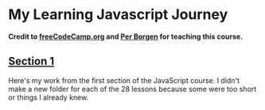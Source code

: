 # My Learning Javascript Journey

**Credit to [freeCodeCamp.org](https://www.freecodecamp.org/) and [Per Borgen](https://twitter.com/perborgen) for teaching this course.**

## [Section 1](section_1)
Here's my work from the first section of the JavaScript course. I didn't make a new folder for each of the 28 lessons because some were too short or things I already knew.
